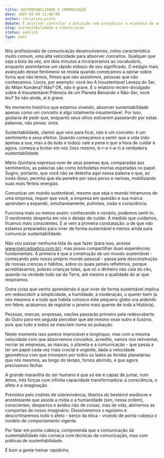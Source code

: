 ```yaml
---
title: SUSTENTABILIDADE E COMUNICAÇÃO
date: 2007-03-04 21:00:00
author: christina.pinto
debate: É possível controlar a poluição sem prejudicar a economia de um país?
slug: sustentabilidade-e-comunicacao
status: publish 
type: post
---
```


Nós profissionais de comunicação desenvolvemos, como característica muito comum, uma alta velocidade para absorver conceitos. Qualquer que seja a bola da vez, em dois minutos a incorporamos ao vocabulário, enquanto assimilamos um rápido esboço de seu significado. O estágio mais avançado desse fenômeno se revela quando começamos a opinar sobre livros que não lemos, filmes que não assistimos, pessoas que não conhecemos. Livros, por exemplo: você leu A Insustentável Leveza do Ser, do Milan Kundera? Não? OK, não é grave. E o relatório recém-divulgado sobre A Insustentável Pobreza de um Planeta Beirando o Não-Ser, você leu? Se não ainda, aí é grave.  

  

No momento histórico que estamos vivendo, absorver sustentabilidade apenas como um conceito é algo totalmente insustentável. Por isso, gostaria de pedir que, enquanto seus olhos estiverem passeando por estas palavras, não pense: sinta.   

  

Sustentabilidade, clamor que veio para ficar, não é um conceito: é um sentimento e seus efeitos. Quando começamos a sentir que a vida (não apenas a sua, mas a de tudo e todos) vale a pena e que a hora de cuidar é agora, começa a brotar em nós (isso mesmo, b-r-o-t-a-r) a verdadeira sustentabilidade.  

  

Mário Quintana expressa num de seus poemas que, comparadas aos sentimentos, as palavras são como borboletas mortas espetadas no papel. Sugiro, portanto, que você não se detenha aqui nessa palavra e que, ao invés disso, permita que ela penetre por seus poros e narinas, mobilizando suas mais férteis energias.  

  

Comunicar um mundo sustentável, mesmo que seja o mundo intramuros de uma empresa, requer que você, a empresa em questão e sua marca aprendam a expandir, simultaneamente, pulmões, visão e consciência.  

  

Funciona mais ou menos assim: conhecendo o cenário, podemos senti-lo. O sentimento desperta em nós o desejo de cuidar. À medida que cuidamos, ficamos mais conscientes. E aí vem a primeira constatação: a de que não estamos preparados para viver de forma sustentável e menos ainda para comunicar sustentabilidade.  

  

Não vou passar nenhuma lista do que fazer (para isso, acesse www.mercadoetico.com.br), mas posso compartilhar duas experiências fundamentais. A primeira é que a construção de um mundo sustentável - começando pelo nosso próprio mundo pessoal - passa pela desconstrução de nossas crenças e hábitos, sobre os quais jamais refletimos, porque acreditávamos, pobres crianças tolas, que só o dinheiro não caía do céu, quando na verdade tudo sai da Terra, até mesmo a qualidade do ar que respiramos.  

  

Outra coisa que venho aprendendo é que viver de forma sustentável implica em redescobrir a simplicidade, a humildade, a moderação, o querer-bem (a nós mesmos e a tudo que habita conosco este pequeno globo ora ardendo em febre; acabamos de registrar o janeiro mais quente de toda a História).  

  

Pessoas, marcas, empresas, nações passarão primeiro pela redescoberta do Outro para em seguida perceber que até mesmo esse outro é ilusório, pois que tudo e todos se mesclam numa só pulsação.  

  

Neste momento isso parece improvável e longínquo, mas com a mesma velocidade com que absorvemos conceitos, acredite, vamos nos reinventar, recriar as empresas, as marcas, o planeta e a comunicação - que passa a ter um papel cada vez mais crucial e urgente, dada a velocidade geométrica com que irrompem por todos os lados as feridas planetárias que nós mesmos, ao longo do tempo, fomos abrindo, e que agora precisamos fechar.   

  

A grande maravilha do ser humano é que só ele é capaz de juntar, num átimo, três forças com infinita capacidade transformadora: a consciência, o afeto e a imaginação.  

  

Premidos pelo instinto de sobrevivência, libertos do besteirol medíocre e anestesiante que assola a mídia e a humanidade (sim, nessa ordem), conscientes, despertos e ávidos não de coisas, mas de vida, abriremos as comportas de nosso imaginário. Dissolveremos o egoísmo e descortinaremos todo o afeto - berço da ética - virando de ponta-cabeça o modelo de comportamento vigente.  

  

Por falar em ponta-cabeça, compreenda que a comunicação da sustentabilidade não começa com técnicas de comunicação, mas com práticas de sustentabilidade.  

  

É bom a gente treinar rapidinho.
